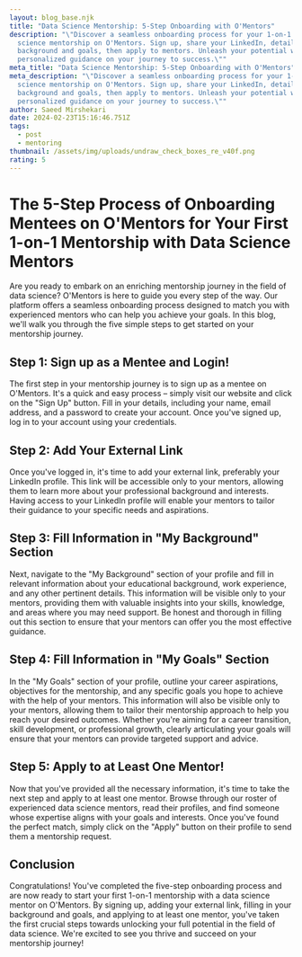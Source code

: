 ```yaml
---
layout: blog_base.njk
title: "Data Science Mentorship: 5-Step Onboarding with O'Mentors"
description: "\"Discover a seamless onboarding process for your 1-on-1 data
  science mentorship on O'Mentors. Sign up, share your LinkedIn, detail your
  background and goals, then apply to mentors. Unleash your potential with
  personalized guidance on your journey to success.\""
meta_title: "Data Science Mentorship: 5-Step Onboarding with O'Mentors"
meta_description: "\"Discover a seamless onboarding process for your 1-on-1 data
  science mentorship on O'Mentors. Sign up, share your LinkedIn, detail your
  background and goals, then apply to mentors. Unleash your potential with
  personalized guidance on your journey to success.\""
author: Saeed Mirshekari
date: 2024-02-23T15:16:46.751Z
tags:
  - post
  - mentoring
thumbnail: /assets/img/uploads/undraw_check_boxes_re_v40f.png
rating: 5
---
```

# The 5-Step Process of Onboarding Mentees on O'Mentors for Your First 1-on-1 Mentorship with Data Science Mentors

Are you ready to embark on an enriching mentorship journey in the field of data science? O'Mentors is here to guide you every step of the way. Our platform offers a seamless onboarding process designed to match you with experienced mentors who can help you achieve your goals. In this blog, we'll walk you through the five simple steps to get started on your mentorship journey.

## Step 1: Sign up as a Mentee and Login!

The first step in your mentorship journey is to sign up as a mentee on O'Mentors. It's a quick and easy process – simply visit our website and click on the "Sign Up" button. Fill in your details, including your name, email address, and a password to create your account. Once you've signed up, log in to your account using your credentials.

## Step 2: Add Your External Link

Once you've logged in, it's time to add your external link, preferably your LinkedIn profile. This link will be accessible only to your mentors, allowing them to learn more about your professional background and interests. Having access to your LinkedIn profile will enable your mentors to tailor their guidance to your specific needs and aspirations.

## Step 3: Fill Information in "My Background" Section

Next, navigate to the "My Background" section of your profile and fill in relevant information about your educational background, work experience, and any other pertinent details. This information will be visible only to your mentors, providing them with valuable insights into your skills, knowledge, and areas where you may need support. Be honest and thorough in filling out this section to ensure that your mentors can offer you the most effective guidance.

## Step 4: Fill Information in "My Goals" Section

In the "My Goals" section of your profile, outline your career aspirations, objectives for the mentorship, and any specific goals you hope to achieve with the help of your mentors. This information will also be visible only to your mentors, allowing them to tailor their mentorship approach to help you reach your desired outcomes. Whether you're aiming for a career transition, skill development, or professional growth, clearly articulating your goals will ensure that your mentors can provide targeted support and advice.

## Step 5: Apply to at Least One Mentor!

Now that you've provided all the necessary information, it's time to take the next step and apply to at least one mentor. Browse through our roster of experienced data science mentors, read their profiles, and find someone whose expertise aligns with your goals and interests. Once you've found the perfect match, simply click on the "Apply" button on their profile to send them a mentorship request.

## Conclusion

Congratulations! You've completed the five-step onboarding process and are now ready to start your first 1-on-1 mentorship with a data science mentor on O'Mentors. By signing up, adding your external link, filling in your background and goals, and applying to at least one mentor, you've taken the first crucial steps towards unlocking your full potential in the field of data science. We're excited to see you thrive and succeed on your mentorship journey!